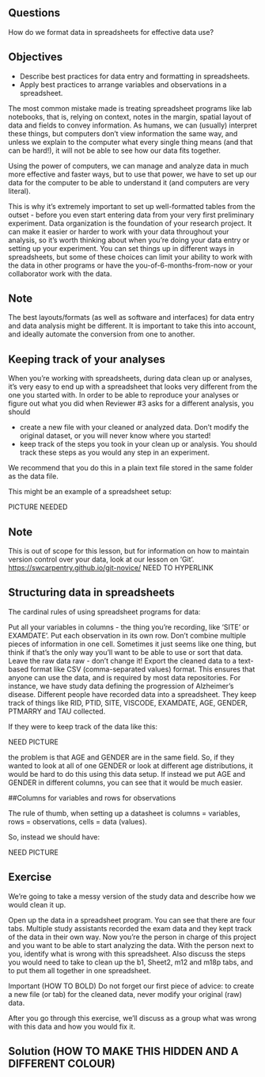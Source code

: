 ## Questions
How do we format data in spreadsheets for effective data use?

## Objectives
- Describe best practices for data entry and formatting in spreadsheets.
- Apply best practices to arrange variables and observations in a spreadsheet.

The most common mistake made is treating spreadsheet programs like lab notebooks, that is, relying on context, notes in the margin, spatial layout of data and fields to convey information. As humans, we can (usually) interpret these things, but computers don’t view information the same way, and unless we explain to the computer what every single thing means (and that can be hard!), it will not be able to see how our data fits together.

Using the power of computers, we can manage and analyze data in much more effective and faster ways, but to use that power, we have to set up our data for the computer to be able to understand it (and computers are very literal).

This is why it’s extremely important to set up well-formatted tables from the outset - before you even start entering data from your very first preliminary experiment. Data organization is the foundation of your research project. It can make it easier or harder to work with your data throughout your analysis, so it’s worth thinking about when you’re doing your data entry or setting up your experiment. You can set things up in different ways in spreadsheets, but some of these choices can limit your ability to work with the data in other programs or have the you-of-6-months-from-now or your collaborator work with the data.

## Note

The best layouts/formats (as well as software and interfaces) for data entry and data analysis might be different. It is important to take this into account, and ideally automate the conversion from one to another.

## Keeping track of your analyses

When you’re working with spreadsheets, during data clean up or analyses, it’s very easy to end up with a spreadsheet that looks very different from the one you started with. In order to be able to reproduce your analyses or figure out what you did when Reviewer #3 asks for a different analysis, you should

- create a new file with your cleaned or analyzed data. Don’t modify the original dataset, or you will never know where you started!
- keep track of the steps you took in your clean up or analysis. You should track these steps as you would any step in an experiment. 

We recommend that you do this in a plain text file stored in the same folder as the data file.

This might be an example of a spreadsheet setup:

PICTURE NEEDED

## Note

This is out of scope for this lesson, but for information on how to maintain version control over your data, look at our lesson on ‘Git’. https://swcarpentry.github.io/git-novice/ NEED TO HYPERLINK

## Structuring data in spreadsheets

The cardinal rules of using spreadsheet programs for data:

Put all your variables in columns - the thing you’re recording, like ‘SITE’ or EXAMDATE’.
Put each observation in its own row.
Don’t combine multiple pieces of information in one cell. Sometimes it just seems like one thing, but think if that’s the only way you’ll want to be able to use or sort that data.
Leave the raw data raw - don’t change it!
Export the cleaned data to a text-based format like CSV (comma-separated values) format. This ensures that anyone can use the data, and is required by most data repositories.
For instance, we have study data defining the progression of Alzheimer’s disease. Different people have recorded data into a spreadsheet. They keep track of things like RID, PTID, SITE, VISCODE, EXAMDATE, AGE, GENDER, PTMARRY and TAU collected.

If they were to keep track of the data like this:

NEED PICTURE

the problem is that AGE and GENDER are in the same field. So, if they wanted to look at all of one GENDER or look at different age distributions, it would be hard to do this using this data setup. If instead we put AGE and GENDER in different columns, you can see that it would be much easier.

##Columns for variables and rows for observations

The rule of thumb, when setting up a datasheet is columns = variables, rows = observations, cells = data (values).

So, instead we should have:

NEED PICTURE

## Exercise

We’re going to take a messy version of the study data and describe how we would clean it up.

Open up the data in a spreadsheet program.
You can see that there are four tabs. Multiple study assistants recorded the exam data and they kept track of the data in their own way. Now you’re the person in charge of this project and you want to be able to start analyzing the data.
With the person next to you, identify what is wrong with this spreadsheet. Also discuss the steps you would need to take to clean up the b1, Sheet2, m12 and m18p tabs, and to put them all together in one spreadsheet.

Important (HOW TO BOLD) Do not forget our first piece of advice: to create a new file (or tab) for the cleaned data, never modify your original (raw) data.

After you go through this exercise, we’ll discuss as a group what was wrong with this data and how you would fix it.

## Solution (HOW TO MAKE THIS HIDDEN AND A DIFFERENT COLOUR)



